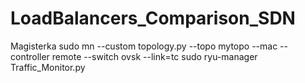 # LoadBalancers_Comparison_SDN
Magisterka
sudo mn --custom topology.py --topo mytopo --mac --controller remote --switch ovsk --link=tc
sudo ryu-manager Traffic_Monitor.py
